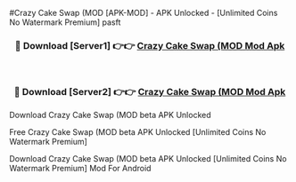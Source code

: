 #Crazy Cake Swap (MOD [APK-MOD] - APK Unlocked - [Unlimited Coins No Watermark Premium] pasft



<div align="center">

<h3>🔴 Download [Server1] 👉👉 <a href="https://momento.my/?title=Crazy_Cake_Swap_(MOD">Crazy Cake Swap (MOD Mod Apk</a></h3><br>

<h3>🔴 Download [Server2] 👉👉 <a href="https://momento.my/?title=Crazy_Cake_Swap_(MOD">Crazy Cake Swap (MOD Mod Apk</a></h3>
</div>



Download Crazy Cake Swap (MOD beta APK Unlocked

Free Crazy Cake Swap (MOD beta APK Unlocked [Unlimited Coins No Watermark Premium]

Download Crazy Cake Swap (MOD beta APK Unlocked [Unlimited Coins No Watermark Premium] Mod For Android
